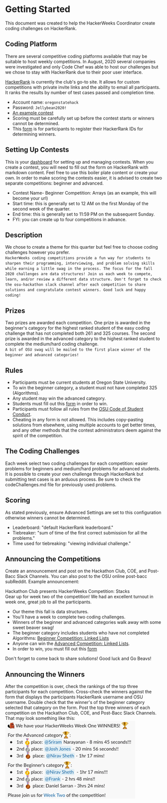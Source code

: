 # Getting Started
This document was created to help the HackerWeeks Coordinator create coding challenges on HackerRank.

## Coding Platform
There are several competitive coding platforms available that may be suitable to host weekly competitions. In August, 2020 several companies were investigated and only Code Chef was able to host our challenges but we chose to stay with HackerRank due to their poor user interface. 

[HackerRank](https://www.hackerrank.com) is currently the club's go-to site. It allows for custom competitions with private invite links and the ability to email all participants. It ranks the results by number of test cases passed and completion time.
* Account name: `oregonstatehack`
* Password: `Jellybean2020!`
* [An example contest](https://www.hackerrank.com/hackerweeks-1)
* Scoring must be carefully set up before the contest starts or winners cannot be determined.
* This [form](https://docs.google.com/forms/d/19GkSvM68FLftOyGeB-hqthundBdVUTFMgXGeQ0dmtNo/edit) is for participants to register their HackerRank IDs for determining winners.

## Setting Up Contests
This is your [dashboard](https://www.hackerrank.com/administration/contests) for setting up and managing contests. When you create a contest, you will need to fill out the form on HackerRank with markdown content. Feel free to use this boiler plate content or create your own. In order to make scoring the contests easier, it is advised to create two separate competitions: beginner and advanced.
* Contest Name- Beginner Competition: Arrays (as an example, this will become your url)
* Start time: this is generally set to 12 AM on the first Monday of the second week of the quarter. 
* End time: this is generally set to 11:59 PM on the subsequent Sunday.
* FYI: you can create up to four competitions in advance.

## Description
We chose to create a theme for this quarter but feel free to choose coding challenges however you prefer.  
`HackerWeeks coding competitions provide a fun way for students to sharpen their programming, interviewing, and problem solving skills while earning a little swag in the process. The focus for the fall 2020 challenges are data structures! Join us each week to compete, learn, and/or review a different data structure. Don't forget to check the osu-hackathon slack channel after each competition to share solutions and congratulate contest winners. Good luck and happy coding!`

## Prizes
Two prizes are awarded each competition. One prize is awarded in the beginner's category for the highest ranked student of the easy coding challenge that has not completed both 261 and 325 courses. The second prize is awarded in the advanced category to the highest ranked student to complete the medium/hard coding challenge.  
`A bit of OSU swag will be mailed to the first place winner of the beginner and advanced categories!`

## Rules
- Participants must be current students at Oregon State University.
- To win the beginner category, a student must not have completed 325 (Algorithms).
- Any student may win the advanced category.
- Students must fill out this [form](https://docs.google.com/forms/d/19GkSvM68FLftOyGeB-hqthundBdVUTFMgXGeQ0dmtNo/viewform?) in order to win.
- Participants must follow all rules from the [OSU Code of Student Conduct](https://studentlife.oregonstate.edu/sites/studentlife.oregonstate.edu/files/student-conduct-community-standards/Code/code_of_student_conduct_8_14_20.pdf).
- Cheating in any form is not allowed. This includes copy-pasting solutions from elsewhere, using multiple accounts to get better times, and any other methods that the contest administrators deem against the spirit of the competition.

## The Coding Challenges
Each week select two coding challenges for each competition: easier problems for beginners and medium/hard problems for advanced students. It is possible to create your own challenge through HackerRank but submitting test cases is an arduous process. Be sure to check the codeChallenges.md file for previously used problems.

## Scoring
As stated previously, ensure Advanced Settings are set to this configuration otherwise winners cannot be determined.
* Leaderboard: "default HackerRank leaderboard."
* Tiebreaker: "sum of time of the first correct submission for all the problems."
* Time used for tiebreaking: "viewing individual challenge."

## Announcing the Competitions
Create an announcement and post on the Hackathon Club, COE, and Post-Bacc Slack Channels. You can also post to the OSU online post-bacc subReddit.
Example announcement:

Hackathon Club presents HackerWeeks Competition: Stacks  
Gear up for week two of the competition! We had an excellent turnout in week one, great job to all the participants.
- Our theme this fall is data structures.
- You'll have a week to complete two coding challenges.
- Winners of the beginner and advanced categories walk away with some sweet beaver swag!
- The beginner category includes students who have not completed Algorithms: [Beginner Competition: Linked Lists](https://www.hackerrank.com/hackerweeks-competition-linked-lists)
- Anyone can win the [Advanced Competition: Linked Lists](https://www.hackerrank.com/hackerweeks-competition-queues).
- In order to win, you must fill out this [form](https://docs.google.com/forms/d/e/1FAIpQLSdo10z_RCLGy8tYkL20wGgKsNEA5NZF0q0bU4yieDvpGrbA6w/viewform) 

Don't forget to come back to share solutions! 
Good luck and Go Beavs!

## Announcing the Winners
After the competition is over, check the rankings of the top three participants for each competition. Cross-check the winners against the form that displays the participants HackerRank username and OSU username. Double check that the winner's of the beginner category selected that category on the form. Post the top three winners of each competition on the Hackathon Club, COE, and Post-Bacc Slack Channels. That may look something like this:<br>
![Announcement](images/WinnersAnnouncement.png)


